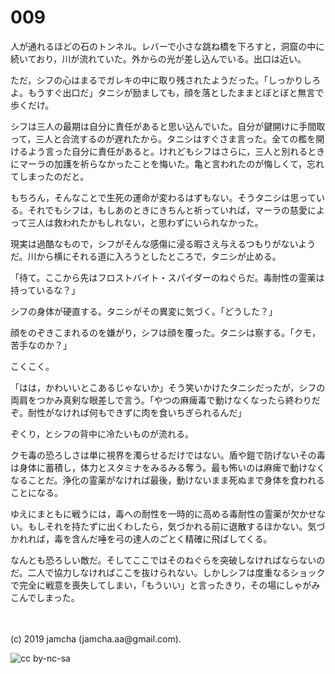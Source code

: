 

# 009

人が通れるほどの石のトンネル。レバーで小さな跳ね橋を下ろすと，洞窟の中に続いており，川が流れていた。外からの光が差し込んでいる。出口は近い。

ただ，シフの心はまるでガレキの中に取り残されたようだった。「しっかりしろよ。もうすぐ出口だ」タニシが励ましても，顔を落としたままとぼとぼと無言で歩くだけ。

シフは三人の最期は自分に責任があると思い込んでいた。自分が鍵開けに手間取って，三人と合流するのが遅れたから。タニシはすぐさま言った。全ての檻を開けるよう言った自分に責任があると。けれどもシフはさらに，三人と別れるときにマーラの加護を祈らなかったことを悔いた。亀と言われたのが悔しくて，忘れてしまったのだと。

もちろん，そんなことで生死の運命が変わるはずもない。そうタニシは思っている。それでもシフは，もしあのときにきちんと祈っていれば，マーラの慈愛によって三人は救われたかもしれない，と思わずにいられなかった。

現実は過酷なもので，シフがそんな感傷に浸る暇さえ与えるつもりがないようだ。川から横にそれる道に入ろうとしたところで，タニシが止める。

「待て。ここから先はフロストバイト・スパイダーのねぐらだ。毒耐性の霊薬は持っているな？」

シフの身体が硬直する。タニシがその異変に気づく。「どうした？」

顔をのぞきこまれるのを嫌がり，シフは顔を覆った。タニシは察する。「クモ，苦手なのか？」

こくこく。

「はは，かわいいとこあるじゃないか」そう笑いかけたタニシだったが，シフの両肩をつかみ真剣な眼差しで言う。「やつの麻痺毒で動けなくなったら終わりだぞ。耐性がなければ何もできずに肉を食いちぎられるんだ」

ぞくり，とシフの背中に冷たいものが流れる。

クモ毒の恐ろしさは単に視界を濁らせるだけではない。盾や鎧で防げないその毒は身体に蓄積し，体力とスタミナをみるみる奪う。最も怖いのは麻痺で動けなくなることだ。浄化の霊薬がなければ最後，動けないまま死ぬまで身体を食われることになる。

ゆえにまともに戦うには，毒への耐性を一時的に高める毒耐性の霊薬が欠かせない。もしそれを持たずに出くわしたら，気づかれる前に退散するほかない。気づかれれば，毒を含んだ唾を弓の達人のごとく精確に飛ばしてくる。

なんとも恐ろしい敵だ。そしてここではそのねぐらを突破しなければならないのだ。二人で協力しなければここを抜けられない。しかしシフは度重なるショックで完全に戦意を喪失してしまい，「もういい」と言ったきり，その場にしゃがみこんでしまった。

<br>
<br>
(c) 2019 jamcha (jamcha.aa@gmail.com).

![cc by-nc-sa](https://i.creativecommons.org/l/by-nc-sa/4.0/88x31.png)

